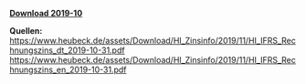 [**Download 2019-10**](https://downgit.github.io/#/home?url=https://github.com/GeorgGoldbach/Zinsarchiv/tree/master/2019-10)

**Quellen:**
https://www.heubeck.de/assets/Download/HI_Zinsinfo/2019/11/HI_IFRS_Rechnungszins_dt_2019-10-31.pdf
https://www.heubeck.de/assets/Download/HI_Zinsinfo/2019/11/HI_IFRS_Rechnungszins_en_2019-10-31.pdf
